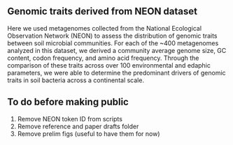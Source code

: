 ## Genomic traits derived from NEON dataset

Here we used metagenomes collected from the National Ecological Observation Network (NEON) to assess the distribution of genomic traits between soil microbial communities. For each of the ~400 metagenomes analyzed in this dataset, we derived a community average genome size, GC content, codon frequency, and amino acid frequency. Through the comparison of these traits across over 100 environmental and edaphic parameters, we were able to determine the predominant drivers of genomic traits in soil bacteria across a continental scale. 

## To do before making public

1) Remove NEON token ID from scripts
2) Remove reference and paper drafts folder
3) Remove prelim figs (useful to have them for now)



